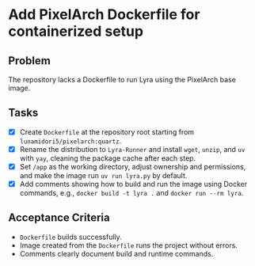 # Add PixelArch Dockerfile for containerized setup

## Problem
The repository lacks a Dockerfile to run Lyra using the PixelArch base image.

## Tasks
- [x] Create `Dockerfile` at the repository root starting from `lunamidori5/pixelarch:quartz`.
- [x] Rename the distribution to `Lyra-Runner` and install `wget`, `unzip`, and `uv` with `yay`, cleaning the package cache after each step.
- [x] Set `/app` as the working directory, adjust ownership and permissions, and make the image run `uv run lyra.py` by default.
- [x] Add comments showing how to build and run the image using Docker commands, e.g., `docker build -t lyra .` and `docker run --rm lyra`.

## Acceptance Criteria
- `Dockerfile` builds successfully.
- Image created from the `Dockerfile` runs the project without errors.
- Comments clearly document build and runtime commands.

